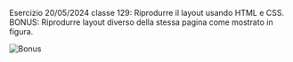 Esercizio 20/05/2024 classe 129: Riprodurre il layout usando HTML e CSS. BONUS: Riprodurre layout diverso della stessa pagina come mostrato in figura.

![Bonus](../../file%20per%20gli%20esercizi/20.05/screen-bonus.png)